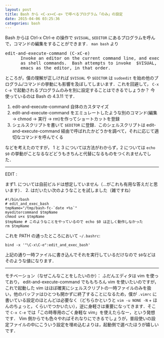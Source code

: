 ```yaml
---
layout: post
title: Bash から <C-x><C-e> で呼べるプログラム「のみ」の設定
date: 2015-04-06 03:25:36
categories: bash
---
```

<p>Bash からは Ctrl-x Ctrl-e の操作で <code>$VISUAL</code>, <code>$EDITOR</code> にあるプログラムを呼んで，コマンドの編集をすることができます． <code>man bash</code> より</p>

<pre>
edit-and-execute-command (C-xC-e)
      Invoke an editor on the current command line, and execute the result
      as shell commands.  Bash attempts to invoke  $VISUAL,  $EDITOR,  and
      emacs as the editor, in that order.
</pre>

<p>ところが，僕の理解が正しければ <code>$VISUAL</code> や <code>$EDITOR</code> は <code>sudoedit</code> を始め他のプログラム/コマンドの挙動にも影響を及ぼしてしまいます．これを回避して， <code>C-x C-e</code> で起動されるプログラムのみを別に設定することはできるでしょうか？ 今使っているのは Bash の 4.3.11 です．</p>

<ol>
<li>edit-and-execute-command 自体のカスタマイズ</li>
<li>edit-and-execute-command をエミュレートしたような別のコマンド(編集 -> chmod -> 実行 -> rm)を作ってショートカットを登録</li>
<li>シェルスクリプトを書いて <code>$EDITOR</code> に登録．このシェルスクリプトは edit-and-execute-command 経由で呼ばれたかどうかを調べて，それに応じて適切なコマンドを呼んでくる</li>
</ol>

<p>などを考えたのですが， 1 と 3 については方法がわからず，2 については <code>echo $0</code> の挙動がことなるなどどうもきちんと代替になるものをつくれませんでした．</p>

<hr>

<p>EDIT : </p>

<p>まず1. については自前ビルドは想定していません（…がこれも有用な答えだと思います）． 2. はだいたい次のようなことを試しました（雑ですね）</p>

```
#!/bin/bash
# edit_and_exec_bash
tmpName="/tmp/bash-fc-`date +%s`"
myeditorcommand $tmpName
chmod u+x $tmpName
$tmpName # このようなことをやっているので echo $0 は正しく動作しなかった
rm $tmpName
```

<p>これを PATH の通ったところにおいて <code>~/.bashrc</code>:</p>

```
bind -x '"\C-x\C-e":edit_and_exec_bash'
```

<p>上記の通り一時ファイルに書き込んでそれを実行しているだけなので <code>$0</code>などはそのような値になります．</p>

<hr>

<p>モチベーション（なぜこんなことをしたいのか）： ふだんエディタは vim を使っており， edit-and-execute-command でももちろん vim を使いたいのですが， これで起動した vim はほぼ確実にシェルスクリプトの一時ファイルのみを扱い，他のバッファはひとつも開かずに終了することになるため，僕が <code>.vimrc</code> に書いている設定のほとんどは必要なく（どちらかというと <code>vim -u NONE -N</code> + ほんのちょっと，くらいでつかいたい），逆に身軽さは重要になってきます．そこで <code>C-x C-e</code> では「この時専用のごく身軽な vim」を使えたらなー，という発想です． Vim 側からでも色々やればそれなりにできるでしょうが，普段使いの設定ファイルの中にこういう設定を埋め込むよりは，起動側で選べたほうが嬉しいです．</p>
